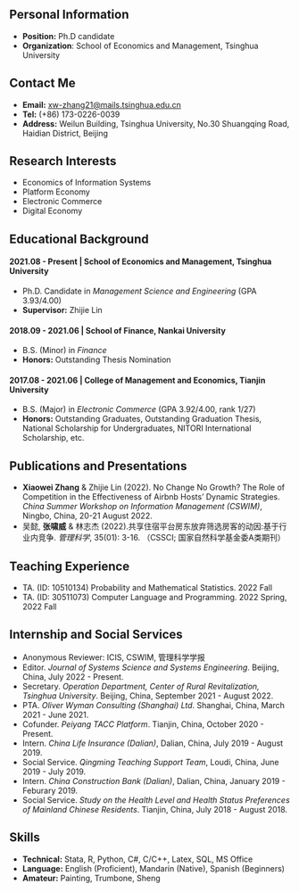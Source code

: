 ## Personal Information
- **Position:** Ph.D candidate
- **Organization**: School of Economics and Management, Tsinghua University

## Contact Me
- **Email:** xw-zhang21@mails.tsinghua.edu.cn
- **Tel:** (+86) 173-0226-0039
- **Address:** Weilun Building, Tsinghua University, No.30 Shuangqing Road, Haidian District, Beijing

## Research Interests
- Economics of Information Systems
- Platform Economy
- Electronic Commerce
- Digital Economy

## Educational Background
#### 2021.08 - Present | School of Economics and Management, Tsinghua University
- Ph.D. Candidate in *Management Science and Engineering* (GPA 3.93/4.00)
- **Supervisor:** Zhijie Lin

#### 2018.09 - 2021.06 | School of Finance, Nankai University
- B.S. (Minor) in *Finance*
- **Honors:** Outstanding Thesis Nomination

#### 2017.08 - 2021.06 | College of Management and Economics, Tianjin University
- B.S. (Major) in *Electronic Commerce* (GPA 3.92/4.00, rank 1/27)
- **Honors:** Outstanding Graduates, Outstanding Graduation Thesis, National Scholarship for Undergraduates, NITORI International Scholarship, etc.

## Publications and Presentations
- **Xiaowei Zhang** & Zhijie Lin (2022). No Change No Growth? The Role of Competition in the Effectiveness of Airbnb Hosts’ Dynamic Strategies. *China Summer Workshop on
Information Management (CSWIM)*, Ningbo, China, 20-21 August 2022.
- 吴懿, **张啸威** & 林志杰 (2022).共享住宿平台房东放弃筛选房客的动因:基于行业内竞争. *管理科学*, 35(01): 3-16. （CSSCI; 国家自然科学基金委A类期刊）

## Teaching Experience
- TA. (ID: 10510134) Probability and Mathematical Statistics. 2022 Fall
- TA. (ID: 30511073) Computer Language and Programming. 2022 Spring, 2022 Fall

## Internship and Social Services
- Anonymous Reviewer: ICIS, CSWIM, 管理科学学报
- Editor. *Journal of Systems Science and Systems Engineering*. Beijing, China, July 2022 - Present.
- Secretary. *Operation Department, Center of Rural Revitalization, Tsinghua University*. Beijing, China, September 2021 - August 2022.
- PTA. *Oliver Wyman Consulting (Shanghai) Ltd*. Shanghai, China, March 2021 - June 2021.
- Cofunder. *Peiyang TACC Platform*. Tianjin, China, October 2020 - Present.
- Intern. *China Life Insurance (Dalian)*, Dalian, China, July 2019 - August 2019.
- Social Service. *Qingming Teaching Support Team*, Loudi, China, June 2019 - July 2019.
- Intern. *China Construction Bank (Dalian)*, Dalian, China, January 2019 - Feburary 2019.
- Social Service. *Study on the Health Level and Health Status Preferences of Mainland Chinese Residents*. Tianjin, China, July 2018 - August 2018.

## Skills
- **Technical:** Stata, R, Python, C#, C/C++, Latex, SQL, MS Office
- **Language:** English (Proficient), Mandarin (Native), Spanish (Beginners)
- **Amateur:** Painting, Trumbone, Sheng

